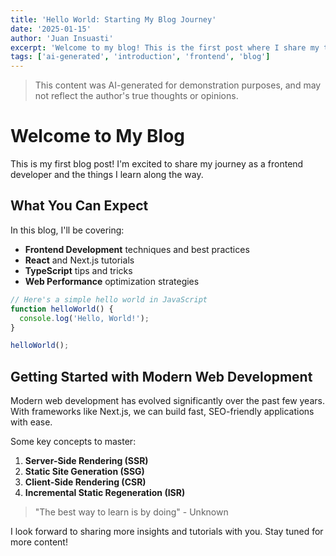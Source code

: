 ```yaml
---
title: 'Hello World: Starting My Blog Journey'
date: '2025-01-15'
author: 'Juan Insuasti'
excerpt: 'Welcome to my blog! This is the first post where I share my thoughts on frontend development and web technologies.'
tags: ['ai-generated', 'introduction', 'frontend', 'blog']
---
```


> This content was AI-generated for demonstration purposes, and may not reflect the author's true thoughts or opinions.

# Welcome to My Blog

This is my first blog post! I'm excited to share my journey as a frontend developer and the things I learn along the way.

## What You Can Expect

In this blog, I'll be covering:

- **Frontend Development** techniques and best practices
- **React** and Next.js tutorials
- **TypeScript** tips and tricks
- **Web Performance** optimization strategies

```javascript
// Here's a simple hello world in JavaScript
function helloWorld() {
  console.log('Hello, World!');
}

helloWorld();
```

## Getting Started with Modern Web Development

Modern web development has evolved significantly over the past few years. With frameworks like Next.js, we can build fast, SEO-friendly applications with ease.

Some key concepts to master:

1. **Server-Side Rendering (SSR)**
2. **Static Site Generation (SSG)**
3. **Client-Side Rendering (CSR)**
4. **Incremental Static Regeneration (ISR)**

> "The best way to learn is by doing" - Unknown

I look forward to sharing more insights and tutorials with you. Stay tuned for more content!
